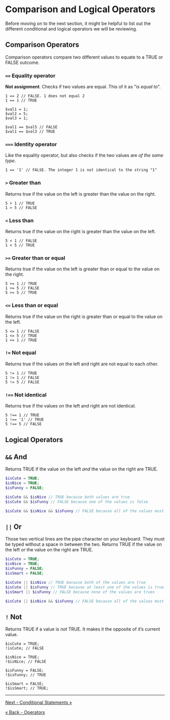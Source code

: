 # Comparison and Logical Operators
Before moving on to the next section, it might be helpful to list out the different conditional and logical operators we will be reviewing.

## Comparison Operators
Comparison operators compare two different values to equate to a TRUE or FALSE outcome.

### `==` Equality operator
**Not assignment**.  Checks if two values are equal.  This of it as "_is equal to_".

```
1 == 2 // FALSE. 1 does not equal 2
1 == 1 // TRUE

$val1 = 1;
$val2 = 5;
$val3 = 1;

$val1 == $val5 // FALSE
$val1 == $val3 // TRUE
```

### `===` Identity operator
Like the equality operator, but also checks if the two values are _of the same type_.

```
1 == '1' // FALSE. The integer 1 is not identical to the string "1"
```

### `>` Greater than
Returns true if the value on the left is greater than the value on the right.

```
5 > 1 // TRUE
1 > 5 // FALSE
```

### `<` Less than
Returns true if the value on the right is greater than the value on the left.

```
5 < 1 // FALSE
1 < 5 // TRUE
```

### `>=` Greater than or equal
Returns true if the value on the left is greater than or equal to the value on the right.

```
5 >= 1 // TRUE
1 >= 5 // FALSE
5 >= 5 // TRUE
```

### `<=` Less than or equal
Returns true if the value on the right is greater than or equal to the value on the left.

```
5 <= 1 // FALSE
1 <= 5 // TRUE
1 <= 1 // TRUE
```

### `!=` Not equal
Returns true if the values on the left and right are not equal to each other.

```
5 != 1 // TRUE
1 != 1 // FALSE
5 != 5 // FALSE
```

### `!==` Not identical
Returns true if the values on the left and right are not identical.

```
5 !== 1 // TRUE
1 !== '1' // TRUE
5 !== 5 // FALSE
```

## Logical Operators

## `&&` And
Returns TRUE if the value on the left _and_ the value on the right are
TRUE.

```php
$isCute = TRUE;
$isNice = TRUE;
$isFunny = FALSE;

$isCute && $isNice // TRUE because both values are true
$isCute && $isFunny // FALSE because one of the values is false

$isCute && $isNice && $isFunny // FALSE because all of the values must be true
```

## `||` Or
Those two vertical lines are the pipe character on your keyboard. They
must be typed without a space in between the two. Returns TRUE if the value on the left _or_ the value on the right are TRUE.

```php
$isCute = TRUE;
$isNice = TRUE;
$isFunny = FALSE;
$isSmart = FALSE;

$isCute || $isNice // TRUE because both of the values are true
$isCute || $isFunny // TRUE because at least one of the values is true
$isSmart || $isFunny // FALSE because none of the values are trues

$isCute || $isNice && $isFunny // FALSE because all of the values must be true
```

## `!` Not
Returns TRUE if a value is _not_ TRUE. It makes it the opposite of it’s current value.

```
$isCute = TRUE;
!isCute; // FALSE

$isNice = TRUE;
!$isNice; // FALSE

$isFunny = FALSE;
!$isFunny; // TRUE

$isSmart = FALSE;
!$isSmart; // TRUE;
```


___

[Next - Conditional Statements »](4-Conditionals.md)

[« Back - Operators](2-Operators.md)

